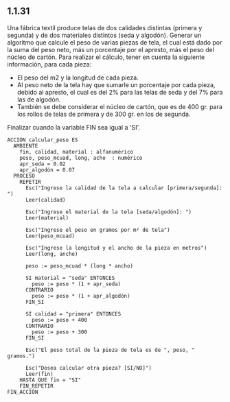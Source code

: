 ## 1.1.31
Una fábrica textil produce telas de dos calidades distintas (primera y segunda) y de dos materiales distintos (seda y algodón). Generar un algoritmo que calcule el peso de varias piezas de tela, el cual está dado por la suma del peso neto, más un porcentaje por el apresto, más el peso del núcleo de cartón. Para realizar el cálculo, tener en cuenta la siguiente información, para cada pieza:

- El peso del m2 y la longitud de cada pieza.
- Al peso neto de la tela hay que sumarle un porcentaje por cada pieza, debido al apresto, el cual es del 2% para las telas de seda y del 7% para las de algodón.
- También se debe considerar el núcleo de cartón, que es de 400 gr. para los rollos de telas de primera y de 300 gr. en los de segunda.

Finalizar cuando la variable FIN sea igual a 'SI'.

```
ACCIÓN calcular_peso ES
  AMBIENTE
    fin, calidad, material : alfanumérico
    peso, peso_mcuad, long, acho  : numérico
    apr_seda = 0.02
    apr_algodón = 0.07
  PROCESO
    REPETIR
      Esc("Ingrese la calidad de la tela a calcular [primera/segunda]: ")
      Leer(calidad)

      Esc("Ingrese el material de la tela [seda/algodón]: ")
      Leer(material)

      Esc("Ingrese el peso en gramos por m² de tela")
      Leer(peso_mcuad)

      Esc("Ingrese la longitud y el ancho de la pieza en metros")
      Leer(long, ancho)

      peso := peso_mcuad * (long * ancho)

      SI material = "seda" ENTONCES
        peso := peso * (1 + apr_seda)
      CONTRARIO
        peso := peso * (1 + apr_algodón)
      FIN_SI

      SI calidad = "primera" ENTONCES
        peso := peso + 400
      CONTRARIO
        peso := peso + 300
      FIN_SI

      Esc("El peso total de la pieza de tela es de ", peso, " gramos.")

      Esc("Desea calcular otra pieza? [SI/NO]")
      Leer(fin)
    HASTA QUE fin = "SI"
    FIN_REPETIR
FIN_ACCIÓN
```
